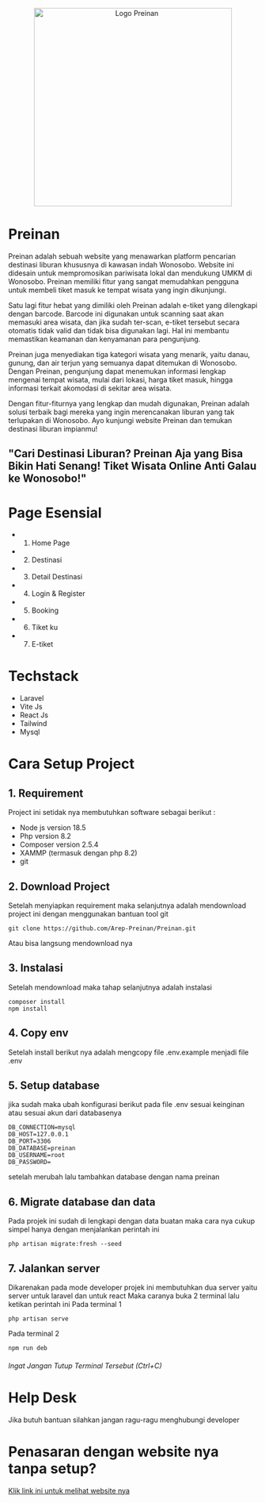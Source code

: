 <p align="center"><a href="https://laravel.com" target="_blank"><img src="http://preinan.xxuz.com/images/preinannotblack.svg" width="400" alt="Logo Preinan"></a></p>


# Preinan

Preinan adalah sebuah website yang menawarkan platform pencarian destinasi liburan khususnya di kawasan indah Wonosobo. Website ini didesain untuk mempromosikan pariwisata lokal dan mendukung UMKM di Wonosobo. Preinan memiliki fitur yang sangat memudahkan pengguna untuk membeli tiket masuk ke tempat wisata yang ingin dikunjungi.

Satu lagi fitur hebat yang dimiliki oleh Preinan adalah e-tiket yang dilengkapi dengan barcode. Barcode ini digunakan untuk scanning saat akan memasuki area wisata, dan jika sudah ter-scan, e-tiket tersebut secara otomatis tidak valid dan tidak bisa digunakan lagi. Hal ini membantu memastikan keamanan dan kenyamanan para pengunjung.

Preinan juga menyediakan tiga kategori wisata yang menarik, yaitu danau, gunung, dan air terjun yang semuanya dapat ditemukan di Wonosobo. Dengan Preinan, pengunjung dapat menemukan informasi lengkap mengenai tempat wisata, mulai dari lokasi, harga tiket masuk, hingga informasi terkait akomodasi di sekitar area wisata.

Dengan fitur-fiturnya yang lengkap dan mudah digunakan, Preinan adalah solusi terbaik bagi mereka yang ingin merencanakan liburan yang tak terlupakan di Wonosobo. Ayo kunjungi website Preinan dan temukan destinasi liburan impianmu!

## "Cari Destinasi Liburan? Preinan Aja yang Bisa Bikin Hati Senang! Tiket Wisata Online Anti Galau ke Wonosobo!"

# Page Esensial
- 1. Home Page
- 2. Destinasi
- 3. Detail Destinasi
- 4. Login & Register
- 5. Booking
- 6. Tiket ku
- 7. E-tiket

# Techstack 
- Laravel
- Vite Js
- React Js
- Tailwind
- Mysql

# Cara Setup Project 

## 1. Requirement
Project ini setidak nya membutuhkan software sebagai berikut :
- Node js version 18.5
- Php version 8.2
- Composer version 2.5.4
- XAMMP (termasuk dengan php 8.2)
- git

## 2. Download Project
Setelah menyiapkan requirement maka selanjutnya adalah mendownload project ini dengan menggunakan bantuan tool git
```
git clone https://github.com/Arep-Preinan/Preinan.git
```
Atau bisa langsung mendownload nya

## 3. Instalasi
Setelah mendownload maka tahap selanjutnya adalah instalasi 
```
composer install
npm install
```

## 4. Copy env
Setelah install berikut nya adalah mengcopy file .env.example menjadi file  .env

## 5. Setup database
jika sudah maka ubah konfigurasi berikut pada file .env sesuai keinginan atau sesuai akun dari databasenya
```
DB_CONNECTION=mysql
DB_HOST=127.0.0.1
DB_PORT=3306
DB_DATABASE=preinan
DB_USERNAME=root
DB_PASSWORD=
```
setelah merubah lalu tambahkan database dengan nama preinan

## 6. Migrate database dan data
Pada projek ini sudah di lengkapi dengan data buatan maka cara nya cukup simpel hanya dengan menjalankan perintah ini
```
php artisan migrate:fresh --seed
```

## 7. Jalankan server
Dikarenakan pada mode developer projek ini membutuhkan dua server yaitu server untuk laravel dan untuk react 
Maka caranya buka 2 terminal lalu ketikan perintah ini
Pada terminal 1
```
php artisan serve
```
Pada terminal 2
```
npm run deb
```
###### Ingat Jangan Tutup Terminal Tersebut (Ctrl+C)

# Help Desk
Jika butuh bantuan silahkan jangan ragu-ragu menghubungi developer

# Penasaran dengan website nya tanpa setup?
[Klik link ini untuk melihat website nya](http://preinan.xxuz.com)